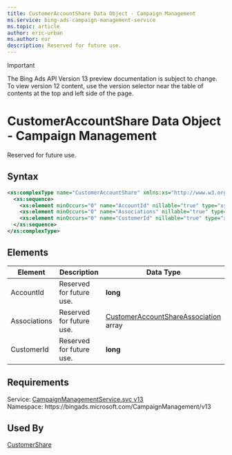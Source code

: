 ```yaml
---
title: CustomerAccountShare Data Object - Campaign Management
ms.service: bing-ads-campaign-management-service
ms.topic: article
author: eric-urban
ms.author: eur
description: Reserved for future use.
---
```

> [!IMPORTANT]
> The Bing Ads API Version 13 preview documentation is subject to change. To view version 12 content, use the version selector near the table of contents at the top and left side of the page.

# CustomerAccountShare Data Object - Campaign Management
Reserved for future use.

## Syntax
```xml
<xs:complexType name="CustomerAccountShare" xmlns:xs="http://www.w3.org/2001/XMLSchema">
  <xs:sequence>
    <xs:element minOccurs="0" name="AccountId" nillable="true" type="xs:long" />
    <xs:element minOccurs="0" name="Associations" nillable="true" type="tns:ArrayOfCustomerAccountShareAssociation" />
    <xs:element minOccurs="0" name="CustomerId" nillable="true" type="xs:long" />
  </xs:sequence>
</xs:complexType>
```

## <a name="elements"></a>Elements

|Element|Description|Data Type|
|-----------|---------------|-------------|
|<a name="accountid"></a>AccountId|Reserved for future use.|**long**|
|<a name="associations"></a>Associations|Reserved for future use.|[CustomerAccountShareAssociation](customeraccountshareassociation.md) array|
|<a name="customerid"></a>CustomerId|Reserved for future use.|**long**|

## Requirements
Service: [CampaignManagementService.svc v13](https://campaign.api.bingads.microsoft.com/Api/Advertiser/CampaignManagement/v13/CampaignManagementService.svc)  
Namespace: https\://bingads.microsoft.com/CampaignManagement/v13  

## Used By
[CustomerShare](customershare.md)  
